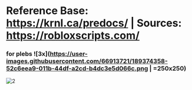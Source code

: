 
# Reference Base: https://krnl.ca/predocs/ | Sources: https://robloxscripts.com/ #


### for plebs ![3x](https://user-images.githubusercontent.com/66913721/189374358-52c6eea9-011b-44df-a2cd-b4dc3e5d066c.png | =250x250)

![2](https://user-images.githubusercontent.com/66913721/152613839-0f3aebe2-c7fe-40a7-a4bb-64644e255301.png)


  
